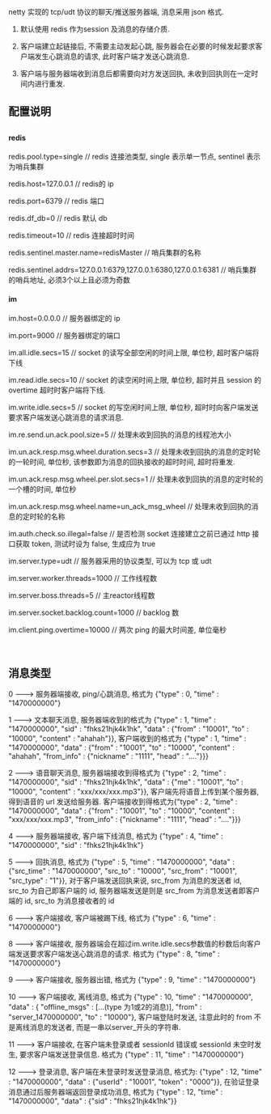 netty 实现的 tcp/udt 协议的聊天/推送服务器端, 消息采用 json 格式.<br/>

1. 默认使用 redis 作为session 及消息的存储介质.<br/>

2. 客户端建立起链接后, 不需要主动发起心跳, 服务器会在必要的时候发起要求客户端发生心跳消息的请求, 此时客户端才发送心跳消息.<br/>

3. 客户端与服务器端收到消息后都需要向对方发送回执, 未收到回执则在一定时间内进行重发.

<h2>配置说明<h2>

<h4>redis</h4>
<p>redis.pool.type=single // redis 连接池类型, single 表示单一节点, sentinel 表示为哨兵集群</p>
<p>redis.host=127.0.0.1  // redis的 ip</p>
<p>redis.port=6379 // redis 端口</p>
<p>redis.df_db=0 // redis 默认 db</p>
<p>redis.timeout=10 // redis 连接超时时间</p>
<p>redis.sentinel.master.name=redisMaster // 哨兵集群的名称</p>
<p>redis.sentinel.addrs=127.0.0.1:6379,127.0.0.1:6380,127.0.0.1:6381 // 哨兵集群的哨兵地址, 必须3个以上且必须为奇数</p>

<h4>im</h4>
<p>im.host=0.0.0.0  // 服务器绑定的 ip</p>
<p>im.port=9000 // 服务器绑定的端口</p>
<p>im.all.idle.secs=15 // socket 的读写全部空闲的时间上限, 单位秒, 超时客户端将下线</p>
<p>im.read.idle.secs=10 // socket 的读空闲时间上限, 单位秒, 超时并且 session 的 overtime 超时时客户端将下线.</p>
<p>im.write.idle.secs=5 // socket 的写空闲时间上限, 单位秒, 超时时向客户端发送要求客户端发送心跳消息的请求消息.</p>
<p>im.re.send.un.ack.pool.size=5 // 处理未收到回执的消息的线程池大小</p>
<p>im.un.ack.resp.msg.wheel.duration.secs=3 // 处理未收到回执的消息的定时轮的一轮时间, 单位秒, 该参数即为消息的回执接收的超时时间, 超时将重发.</p>
<p>im.un.ack.resp.msg.wheel.per.slot.secs=1 // 处理未收到回执的消息的定时轮的一个槽的时间, 单位秒</p>
<p>im.un.ack.resp.msg.wheel.name=un_ack_msg_wheel // 处理未收到回执的消息的定时轮的名称</p>
<p>im.auth.check.so.illegal=false // 是否检测 socket 连接建立之前已通过 http 接口获取 token, 测试时设为 false, 生成应为 true</p>
<p>im.server.type=udt // 服务器采用的协议类型, 可以为 tcp 或 udt</p>
<p>im.server.worker.threads=1000 // 工作线程数</p>
<p>im.server.boss.threads=5 // 主reactor线程数</p>
<p>im.server.socket.backlog.count=1000 // backlog 数</p>
<p>im.client.ping.overtime=10000 // 两次 ping 的最大时间差, 单位毫秒</p>
<br/>

<h2>消息类型</h2>
0 ---> 服务器端接收, ping/心跳消息, 格式为 {"type" : 0, "time" : "1470000000"}

1 ---> 文本聊天消息, 服务器端收到的格式为 {"type" : 1, "time" : "1470000000", "sid" : "fhks21hjk4k1hk", "data" : {"from" : "10001", "to" : "10000", "content" : "ahahah"}}, 客户端收到的格式为 {"type" : 1, "time" : "1470000000", "data" : {"from" : "10001", "to" : "10000", "content" : "ahahah", "from_info" : {"nickname" : "1111", "head" : "...."}}}

2 ---> 语音聊天消息, 服务器端接收到得格式为 {"type" : 2, "time" : "1470000000", "sid" : "fhks21hjk4k1hk", "data" : {"me" : "10001", "to" : "10000", "content" : "xxx/xxx/xxx.mp3"}},  客户端先将语音上传到某个服务器, 得到语音的 url 发送给服务器. 客户端接收到得格式为{"type" : 2, "time" : "1470000000",  "data" : {"from" : "10001", "to" : "10000", "content" : "xxx/xxx/xxx.mp3", "from_info" : {"nickname" : "1111", "head" : "...."}}}

4 ---> 服务器端接收, 客户端下线消息, 格式为 {"type" : 4, "time" : "1470000000", "sid" : "fhks21hjk4k1hk"}

5 ---> 回执消息, 格式为 {"type" : 5, "time" : "1470000000", "data" : {"src_time" : "1470000000", "src_to" : "10000", "src_from" : "10001", "src_type" : "1"}}, 对于客户端发送回执来说, src_from 为消息的发送者 id, src_to 为自己即客户端的 id, 服务器端发送是则是 src_from 为消息发送者即客户端的 id, src_to 为消息接收者的 id

6 ---> 客户端接收, 客户端被踢下线, 格式为 {"type" : 6, "time" : "1470000000"}

8 ---> 客户端接收, 服务器端会在超过im.write.idle.secs参数值的秒数后向客户端发送要求客户端发送心跳消息的请求. 格式为 {"type" : 8, "time" : "1470000000"}

9 ---> 客户端接收, 服务器出错, 格式为 {"type" : 9, "time" : "1470000000"}

10 ---> 客户端接收, 离线消息, 格式为 {"type" : 10, "time" : "1470000000", "data" : { "offline_msgs" : [...(type 为1或2的消息)], "from" : "server_1470000000", "to" : "10000"}, 客户端登陆时发送, 注意此时的 from 不是离线消息的发送者, 而是一串以server_开头的字符串.

11 ---> 客户端接收, 在客户端未登录或者 sessionId 错误或 sessionId 未空时发生, 要求客户端发送登录信息. 格式为 {"type" : 11, "time" : "1470000000"}

12 ---> 登录消息, 客户端在未登录时发送登录消息, 格式为: {"type" : 12, "time" : "1470000000", "data" : {"userId" : "10001", "token" : "0000"}}, 在验证登录消息通过后服务器端返回登录成功消息, 格式为 {"type" : 12, "time" : "1470000000", "data" : {"sid" : "fhks21hjk4k1hk"}}
